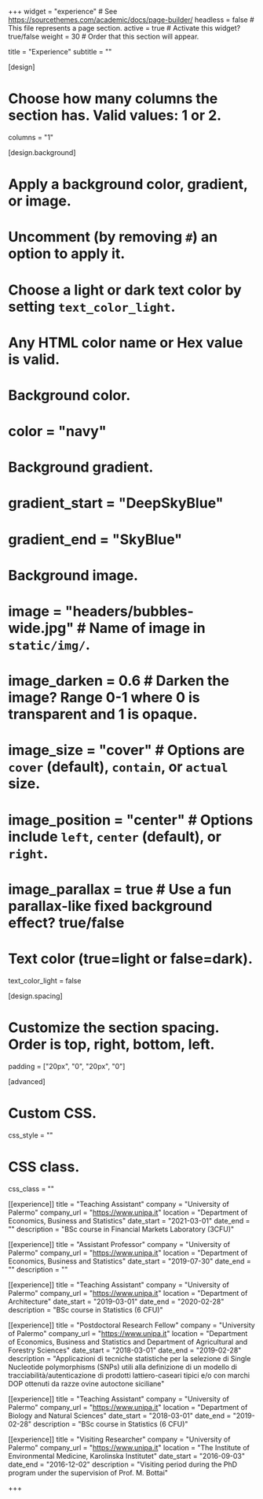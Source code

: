 +++
  widget = "experience"  # See https://sourcethemes.com/academic/docs/page-builder/
  headless = false  # This file represents a page section.
  active = true  # Activate this widget? true/false
  weight = 30  # Order that this section will appear.

  title = "Experience"
  subtitle = ""

  [design]
  # Choose how many columns the section has. Valid values: 1 or 2.
  columns = "1"

  [design.background]
  # Apply a background color, gradient, or image.
  #   Uncomment (by removing `#`) an option to apply it.
  #   Choose a light or dark text color by setting `text_color_light`.
  #   Any HTML color name or Hex value is valid.

  # Background color.
  # color = "navy"

  # Background gradient.
  # gradient_start = "DeepSkyBlue"
  # gradient_end = "SkyBlue"

  # Background image.
  # image = "headers/bubbles-wide.jpg"  # Name of image in `static/img/`.
  # image_darken = 0.6  # Darken the image? Range 0-1 where 0 is transparent and 1 is opaque.
  # image_size = "cover"  #  Options are `cover` (default), `contain`, or `actual` size.
  # image_position = "center"  # Options include `left`, `center` (default), or `right`.
  # image_parallax = true  # Use a fun parallax-like fixed background effect? true/false

  # Text color (true=light or false=dark).
  text_color_light = false

  [design.spacing]
  # Customize the section spacing. Order is top, right, bottom, left.
  padding = ["20px", "0", "20px", "0"]

  [advanced]
  # Custom CSS.
  css_style = ""

  # CSS class.
  css_class = ""

  [[experience]]
    title = "Teaching Assistant"
    company = "University of Palermo"
    company_url = "https://www.unipa.it"
    location = "Department of Economics, Business and Statistics"
    date_start = "2021-03-01"
    date_end = ""
    description = "BSc course in Financial Markets Laboratory (3CFU)"

  [[experience]]
    title = "Assistant Professor"
    company = "University of Palermo"
    company_url = "https://www.unipa.it"
    location = "Department of Economics, Business and Statistics"
    date_start = "2019-07-30"
    date_end = ""
    description = ""

  [[experience]]
    title = "Teaching Assistant"
    company = "University of Palermo"
    company_url = "https://www.unipa.it"
    location = "Department of Architecture"
    date_start = "2019-03-01"
    date_end = "2020-02-28"
    description = "BSc course in Statistics (6 CFU)"

  [[experience]]
    title = "Postdoctoral Research Fellow"
    company = "University of Palermo"
    company_url = "https://www.unipa.it"
    location = "Department of Economics, Business and Statistics and Department of Agricultural and Forestry Sciences"
    date_start = "2018-03-01"
    date_end = "2019-02-28"
    description = "Applicazioni di tecniche statistiche per la selezione di Single Nucleotide polymorphisms (SNPs) utili alla definizione di un modello di tracciabilità/autenticazione di prodotti lattiero-caseari tipici e/o con marchi DOP ottenuti da razze ovine autoctone siciliane"

  [[experience]]
    title = "Teaching Assistant"
    company = "University of Palermo"
    company_url = "https://www.unipa.it"
    location = "Department of Biology and Natural Sciences"
    date_start = "2018-03-01"
    date_end = "2019-02-28"
    description = "BSc course in Statistics (6 CFU)"

  [[experience]]
    title = "Visiting Researcher"
    company = "University of Palermo"
    company_url = "https://www.unipa.it"
    location = "The Institute of Environmental Medicine, Karolinska Institutet"
    date_start = "2016-09-03"
    date_end = "2016-12-02"
    description = "Visiting period during the PhD program under the supervision of Prof. M. Bottai"

+++
